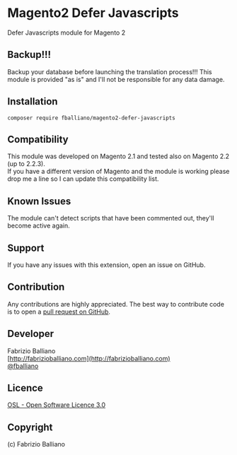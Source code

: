 Magento2 Defer Javascripts
=============================

Defer Javascripts module for Magento 2

Backup!!!
---------
Backup your database before launching the translation process!!!
This module is provided "as is" and I'll not be responsible for any data damage.

Installation
------------

```shell
composer require fballiano/magento2-defer-javascripts
```

Compatibility
-------------
This module was developed on Magento 2.1 and tested also on Magento 2.2 (up to 2.2.3).  
If you have a different version of Magento and the module is working please drop me a line so I can update this compatibility list.

Known Issues
------------

The module can't detect scripts that have been commented out, they'll become active again.

Support
-------
If you have any issues with this extension, open an issue on GitHub.

Contribution
------------
Any contributions are highly appreciated. The best way to contribute code is to open a
[pull request on GitHub](https://help.github.com/articles/using-pull-requests).

Developer
---------
Fabrizio Balliano  
[http://fabrizioballiano.com](http://fabrizioballiano.com)  
[@fballiano](https://twitter.com/fballiano)

Licence
-------
[OSL - Open Software Licence 3.0](http://opensource.org/licenses/osl-3.0.php)

Copyright
---------
(c) Fabrizio Balliano
